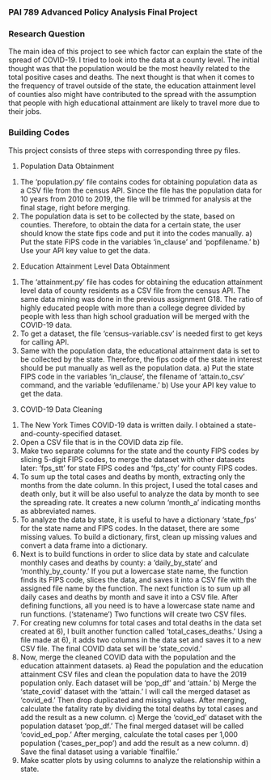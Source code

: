 ### PAI 789 Advanced Policy Analysis Final Project

### Research Question
The main idea of this project to see which factor can explain the state of the spread of COVID-19. I tried to look into the data at a county level. The initial thought was that the population would be the most heavily related to the total positive cases and deaths. The next thought is that when it comes to the frequency of travel outside of the state, the education attainment level of counties also might have contributed to the spread with the assumption that people with high educational attainment are likely to travel more due to their jobs.

### Building Codes
This project consists of three steps with corresponding three py files.

1. Population Data Obtainment
 1) The ‘population.py’ file contains codes for obtaining population data as a CSV file from the census API. Since the file has the population data for 10 years from 2010 to 2019, the file will be trimmed for analysis at the final stage, right before merging.
 2) The population data is set to be collected by the state, based on counties. Therefore, to obtain the data for a certain state, the user should know the state fips code and put it into the codes manually.
   a) Put the state FIPS code in the variables ‘in_clause’ and ‘popfilename.’
   b) Use your API key value to get the data.

2. Education Attainment Level Data Obtainment
 1) The ‘attainment.py’ file has codes for obtaining the education attainment level data of county residents as a CSV file from the census API. The same data mining was done in the previous assignment G18. The ratio of highly educated people with more than a college degree divided by people with less than high school graduation will be merged with the COVID-19 data.
 2)	To get a dataset, the file ‘census-variable.csv’ is needed first to get keys for calling API.
 3) Same with the population data, the educational attainment data is set to be collected by the state. Therefore, the fips code of the state in interest should be put manually as well as the population data.
   a) Put the state FIPS code in the variables ‘in_clause’, the filename of ‘attain.to_csv’ command, and the variable ‘edufilename.’
   b) Use your API key value to get the data.

3. COVID-19 Data Cleaning
  1) The New York Times COVID-19 data is written daily. I obtained a state-and-county-specified dataset.
  2) Open a CSV file that is in the COVID data zip file.
  3) Make two separate columns for the state and the county FIPS codes by slicing 5-digit FIPS codes, to merge the dataset with other datasets later: ‘fps_stt’ for state FIPS codes and ‘fps_cty’ for county FIPS codes.
  4) To sum up the total cases and deaths by month, extracting only the months from the date column. In this project, I used the total cases and death only, but it will be also useful to analyze the data by month to see the spreading rate. It creates a new column ‘month_a’ indicating months as abbreviated names.
  5) To analyze the data by state, it is useful to have a dictionary ‘state_fps’ for the state name and FIPS codes. In the dataset, there are some missing values. To build a dictionary, first, clean up missing values and convert a data frame into a dictionary.
  6) Next is to build functions in order to slice data by state and calculate monthly cases and deaths by county: a ‘daily_by_state’ and ‘monthly_by_county.’ If you put a lowercase state name, the function finds its FIPS code, slices the data, and saves it into a CSV file with the assigned file name by the function. The next function is to sum up all daily cases and deaths by month and save it into a CSV file. After defining functions, all you need is to have a lowercase state name and run functions. (‘statename’) Two functions will create two CSV files.
  7) For creating new columns for total cases and total deaths in the data set created at 6), I built another function called ‘total_cases_deaths.’ Using a file made at 6), it adds two columns in the data set and saves it to a new CSV file. The final COVID data set will be ‘state_covid.’
  8) Now, merge the cleaned COVID data with the population and the education attainment datasets.
  a) Read the population and the education attainment CSV files and clean the population data to have the 2019 population only. Each dataset will be ‘pop_df’ and ‘attain.’
  b) Merge the ‘state_covid’ dataset with the ‘attain.’ I will call the merged dataset as ‘covid_ed.’ Then drop duplicated and missing values. After merging, calculate the fatality rate by dividing the total deaths by total cases and add the result as a new column.
  c) Merge the ‘covid_ed’ dataset with the population dataset ‘pop_df.’ The final merged dataset will be called ‘covid_ed_pop.’ After merging, calculate the total cases per 1,000 population (‘cases_per_pop’) and add the result as a new column.
  d) Save the final dataset using a variable ‘finalfile.’
  9) Make scatter plots by using columns to analyze the relationship within a state.

